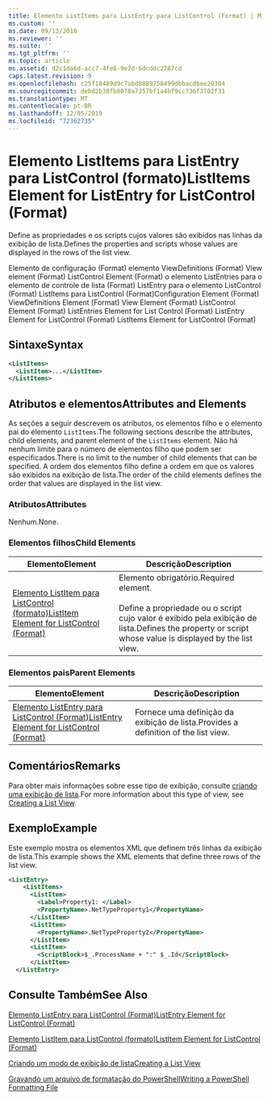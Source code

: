 ```yaml
---
title: Elemento ListItems para ListEntry para ListControl (Format) | Microsoft Docs
ms.custom: ''
ms.date: 09/13/2016
ms.reviewer: ''
ms.suite: ''
ms.tgt_pltfrm: ''
ms.topic: article
ms.assetid: d2c1da6d-acc7-4fe8-9e7d-6dcddc2787cd
caps.latest.revision: 9
ms.openlocfilehash: c25f18489d9c7abd8889758499dbbacd6ee29304
ms.sourcegitcommit: debd2b38fb8070a7357bf1a4bf9cc736f3702f31
ms.translationtype: MT
ms.contentlocale: pt-BR
ms.lasthandoff: 12/05/2019
ms.locfileid: "72362735"
---
```

# <a name="listitems-element-for-listentry-for-listcontrol-format"></a><span data-ttu-id="5b5b7-102">Elemento ListItems para ListEntry para ListControl (formato)</span><span class="sxs-lookup"><span data-stu-id="5b5b7-102">ListItems Element for ListEntry for ListControl (Format)</span></span>

<span data-ttu-id="5b5b7-103">Define as propriedades e os scripts cujos valores são exibidos nas linhas da exibição de lista.</span><span class="sxs-lookup"><span data-stu-id="5b5b7-103">Defines the properties and scripts whose values are displayed in the rows of the list view.</span></span>

<span data-ttu-id="5b5b7-104">Elemento de configuração (Format) elemento ViewDefinitions (Format) View element (Format) ListControl Element (Format) o elemento ListEntries para o elemento de controle de lista (Format) ListEntry para o elemento ListControl (Format) ListItems para ListControl (Format)</span><span class="sxs-lookup"><span data-stu-id="5b5b7-104">Configuration Element (Format) ViewDefinitions Element (Format) View Element (Format) ListControl Element (Format) ListEntries Element for List Control (Format) ListEntry Element for ListControl (Format) ListItems Element for ListControl (Format)</span></span>

## <a name="syntax"></a><span data-ttu-id="5b5b7-105">Sintaxe</span><span class="sxs-lookup"><span data-stu-id="5b5b7-105">Syntax</span></span>

```xml
<ListItems>
  <ListItem>...</ListItem>
</ListItems>
```

## <a name="attributes-and-elements"></a><span data-ttu-id="5b5b7-106">Atributos e elementos</span><span class="sxs-lookup"><span data-stu-id="5b5b7-106">Attributes and Elements</span></span>

<span data-ttu-id="5b5b7-107">As seções a seguir descrevem os atributos, os elementos filho e o elemento pai do elemento `ListItems`.</span><span class="sxs-lookup"><span data-stu-id="5b5b7-107">The following sections describe the attributes, child elements, and parent element of the `ListItems` element.</span></span> <span data-ttu-id="5b5b7-108">Não há nenhum limite para o número de elementos filho que podem ser especificados.</span><span class="sxs-lookup"><span data-stu-id="5b5b7-108">There is no limit to the number of child elements that can be specified.</span></span> <span data-ttu-id="5b5b7-109">A ordem dos elementos filho define a ordem em que os valores são exibidos na exibição de lista.</span><span class="sxs-lookup"><span data-stu-id="5b5b7-109">The order of the child elements defines the order that values are displayed in the list view.</span></span>

### <a name="attributes"></a><span data-ttu-id="5b5b7-110">Atributos</span><span class="sxs-lookup"><span data-stu-id="5b5b7-110">Attributes</span></span>

<span data-ttu-id="5b5b7-111">Nenhum.</span><span class="sxs-lookup"><span data-stu-id="5b5b7-111">None.</span></span>

### <a name="child-elements"></a><span data-ttu-id="5b5b7-112">Elementos filhos</span><span class="sxs-lookup"><span data-stu-id="5b5b7-112">Child Elements</span></span>

|<span data-ttu-id="5b5b7-113">Elemento</span><span class="sxs-lookup"><span data-stu-id="5b5b7-113">Element</span></span>|<span data-ttu-id="5b5b7-114">Descrição</span><span class="sxs-lookup"><span data-stu-id="5b5b7-114">Description</span></span>|
|-------------|-----------------|
|[<span data-ttu-id="5b5b7-115">Elemento ListItem para ListControl (formato)</span><span class="sxs-lookup"><span data-stu-id="5b5b7-115">ListItem Element for ListControl (Format)</span></span>](./listitem-element-for-listitems-for-listcontrol-format.md)|<span data-ttu-id="5b5b7-116">Elemento obrigatório.</span><span class="sxs-lookup"><span data-stu-id="5b5b7-116">Required element.</span></span><br /><br /> <span data-ttu-id="5b5b7-117">Define a propriedade ou o script cujo valor é exibido pela exibição de lista.</span><span class="sxs-lookup"><span data-stu-id="5b5b7-117">Defines the property or script whose value is displayed by the list view.</span></span>|

### <a name="parent-elements"></a><span data-ttu-id="5b5b7-118">Elementos pais</span><span class="sxs-lookup"><span data-stu-id="5b5b7-118">Parent Elements</span></span>

|<span data-ttu-id="5b5b7-119">Elemento</span><span class="sxs-lookup"><span data-stu-id="5b5b7-119">Element</span></span>|<span data-ttu-id="5b5b7-120">Descrição</span><span class="sxs-lookup"><span data-stu-id="5b5b7-120">Description</span></span>|
|-------------|-----------------|
|[<span data-ttu-id="5b5b7-121">Elemento ListEntry para ListControl (Format)</span><span class="sxs-lookup"><span data-stu-id="5b5b7-121">ListEntry Element for ListControl (Format)</span></span>](./listentry-element-for-listcontrol-format.md)|<span data-ttu-id="5b5b7-122">Fornece uma definição da exibição de lista.</span><span class="sxs-lookup"><span data-stu-id="5b5b7-122">Provides a definition of the list view.</span></span>|

## <a name="remarks"></a><span data-ttu-id="5b5b7-123">Comentários</span><span class="sxs-lookup"><span data-stu-id="5b5b7-123">Remarks</span></span>

<span data-ttu-id="5b5b7-124">Para obter mais informações sobre esse tipo de exibição, consulte [criando uma exibição de lista](./creating-a-list-view.md).</span><span class="sxs-lookup"><span data-stu-id="5b5b7-124">For more information about this type of view, see [Creating a List View](./creating-a-list-view.md).</span></span>

## <a name="example"></a><span data-ttu-id="5b5b7-125">Exemplo</span><span class="sxs-lookup"><span data-stu-id="5b5b7-125">Example</span></span>

<span data-ttu-id="5b5b7-126">Este exemplo mostra os elementos XML que definem três linhas da exibição de lista.</span><span class="sxs-lookup"><span data-stu-id="5b5b7-126">This example shows the XML elements that define three rows of the list view.</span></span>

```xml
<ListEntry>
    <ListItems>
      <ListItem>
        <Label>Property1: </Label>
        <PropertyName>.NetTypeProperty1</PropertyName>
      </ListItem>
      <ListItem>
        <PropertyName>.NetTypeProperty2</PropertyName>
      </ListItem>
      <ListItem>
        <ScriptBlock>$_.ProcessName + ":" $_.Id</ScriptBlock>
      </ListItem>
  </ListEntry>
```

## <a name="see-also"></a><span data-ttu-id="5b5b7-127">Consulte Também</span><span class="sxs-lookup"><span data-stu-id="5b5b7-127">See Also</span></span>

[<span data-ttu-id="5b5b7-128">Elemento ListEntry para ListControl (Format)</span><span class="sxs-lookup"><span data-stu-id="5b5b7-128">ListEntry Element for ListControl (Format)</span></span>](./listentry-element-for-listcontrol-format.md)

[<span data-ttu-id="5b5b7-129">Elemento ListItem para ListControl (formato)</span><span class="sxs-lookup"><span data-stu-id="5b5b7-129">ListItem Element for ListControl (Format)</span></span>](./listitem-element-for-listitems-for-listcontrol-format.md)

[<span data-ttu-id="5b5b7-130">Criando um modo de exibição de lista</span><span class="sxs-lookup"><span data-stu-id="5b5b7-130">Creating a List View</span></span>](./creating-a-list-view.md)

[<span data-ttu-id="5b5b7-131">Gravando um arquivo de formatação do PowerShell</span><span class="sxs-lookup"><span data-stu-id="5b5b7-131">Writing a PowerShell Formatting File</span></span>](./writing-a-powershell-formatting-file.md)
